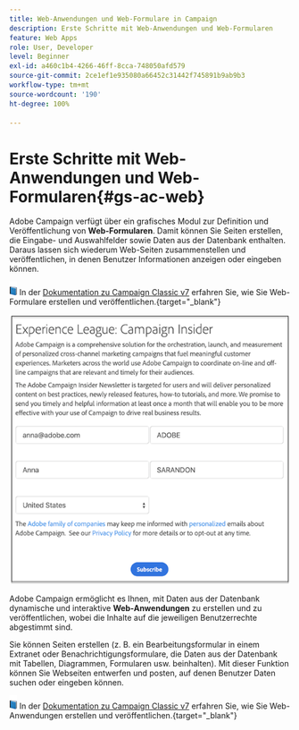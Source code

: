 ```yaml
---
title: Web-Anwendungen und Web-Formulare in Campaign
description: Erste Schritte mit Web-Anwendungen und Web-Formularen
feature: Web Apps
role: User, Developer
level: Beginner
exl-id: a460c1b4-4266-46ff-8cca-748050afd579
source-git-commit: 2ce1ef1e935080a66452c31442f745891b9ab9b3
workflow-type: tm+mt
source-wordcount: '190'
ht-degree: 100%

---
```


# Erste Schritte mit Web-Anwendungen und Web-Formularen{#gs-ac-web}

Adobe Campaign verfügt über ein grafisches Modul zur Definition und Veröffentlichung von **Web-Formularen**. Damit können Sie Seiten erstellen, die Eingabe- und Auswahlfelder sowie Daten aus der Datenbank enthalten. Daraus lassen sich wiederum Web-Seiten zusammenstellen und veröffentlichen, in denen Benutzer Informationen anzeigen oder eingeben können.

![](../assets/do-not-localize/book.png) In der [Dokumentation zu Campaign Classic v7](https://experienceleague.adobe.com/docs/campaign-classic/using/designing-content/web-forms/about-web-forms.html?lang=de#designing-content) erfahren Sie, wie Sie Web-Formulare erstellen und veröffentlichen.{target=&quot;_blank&quot;}

![](assets/sample.png)

Adobe Campaign ermöglicht es Ihnen, mit Daten aus der Datenbank dynamische und interaktive **Web-Anwendungen** zu erstellen und zu veröffentlichen, wobei die Inhalte auf die jeweiligen Benutzerrechte abgestimmt sind.

Sie können Seiten erstellen (z. B. ein Bearbeitungsformular in einem Extranet oder Benachrichtigungsformulare, die Daten aus der Datenbank mit Tabellen, Diagrammen, Formularen usw. beinhalten). Mit dieser Funktion können Sie Webseiten entwerfen und posten, auf denen Benutzer Daten suchen oder eingeben können.

![](../assets/do-not-localize/book.png) In der [Dokumentation zu Campaign Classic v7](https://experienceleague.adobe.com/docs/campaign-classic/using/designing-content/web-applications/about-web-applications.html?lang=de#designing-content) erfahren Sie, wie Sie Web-Anwendungen erstellen und veröffentlichen.{target=&quot;_blank&quot;}
